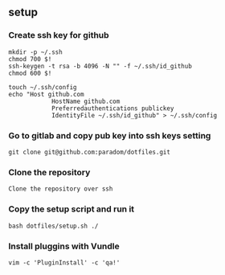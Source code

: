 ## setup

### Create ssh key for github
```
mkdir -p ~/.ssh
chmod 700 $!
ssh-keygen -t rsa -b 4096 -N "" -f ~/.ssh/id_github
chmod 600 $!

touch ~/.ssh/config
echo "Host github.com
            HostName github.com
            Preferredauthentications publickey
            IdentityFile ~/.ssh/id_github" > ~/.ssh/config
```

### Go to gitlab and copy pub key into ssh keys setting
```
git clone git@github.com:paradom/dotfiles.git
```

### Clone the repository
```
Clone the repository over ssh
```

### Copy the setup script and run it
```
bash dotfiles/setup.sh ./
```

### Install pluggins with Vundle
```
vim -c 'PluginInstall' -c 'qa!'
```
